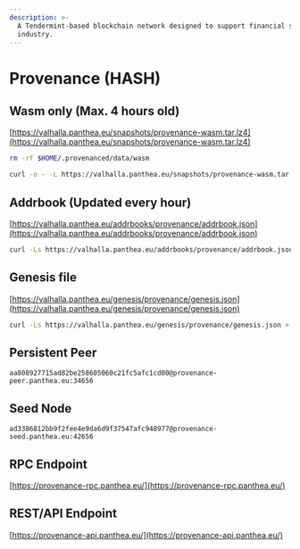 ```yaml
---
description: >-
  A Tendermint-based blockchain network designed to support financial service
  industry.
---
```


# Provenance (HASH)

## Wasm only (Max. 4 hours old) <a href="#wasm-only" id="wasm-only"></a>

[https://valhalla.panthea.eu/snapshots/provenance-wasm.tar.lz4](https://valhalla.panthea.eu/snapshots/provenance-wasm.tar.lz4)

```bash
rm -rf $HOME/.provenanced/data/wasm

curl -o - -L https://valhalla.panthea.eu/snapshots/provenance-wasm.tar.lz4 | lz4 -c -d - | tar -x -C $HOME/.provenanced/data/
```

## Addrbook (Updated every hour) <a href="#addrbook" id="addrbook"></a>

[https://valhalla.panthea.eu/addrbooks/provenance/addrbook.json](https://valhalla.panthea.eu/addrbooks/provenance/addrbook.json)

```bash
curl -Ls https://valhalla.panthea.eu/addrbooks/provenance/addrbook.json > $HOME/.provenanced/config/addrbook.json
```

## Genesis file

[https://valhalla.panthea.eu/genesis/provenance/genesis.json](https://valhalla.panthea.eu/genesis/provenance/genesis.json)

```bash
curl -Ls https://valhalla.panthea.eu/genesis/provenance/genesis.json > $HOME/.provenanced/config/genesis.json
```

## Persistent Peer

```uri
aa808927715ad82be258605060c21fc5afc1cd00@provenance-peer.panthea.eu:34656
```

## Seed Node

```url
ad3386812bb9f2fee4e9da6d9f37547afc948977@provenance-seed.panthea.eu:42656
```

## RPC Endpoint

[https://provenance-rpc.panthea.eu/](https://provenance-rpc.panthea.eu/)

## REST/API Endpoint

[https://provenance-api.panthea.eu/](https://provenance-api.panthea.eu/)
